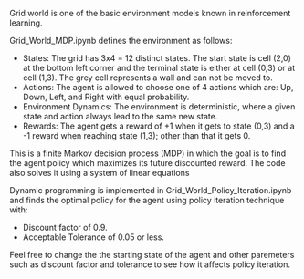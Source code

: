 Grid world is one of the basic environment models known in reinforcement learning.

Grid_World_MDP.ipynb defines the environment as follows:
- States: The grid has 3x4 = 12 distinct states. The start state is cell (2,0) at the bottom left corner and the terminal state is either at cell (0,3) or at cell (1,3). The grey cell represents a wall and can not be moved to.
- Actions: The agent is allowed to choose one of 4 actions which are: Up, Down, Left, and Right with equal probability.
- Environment Dynamics: The environment is deterministic, where a given state and action always lead to the same new state.
- Rewards: The agent gets a reward of +1 when it gets to state (0,3) and a -1 reward when reaching state (1,3); other than that it gets 0.

This is a finite Markov decision process (MDP) in which the goal is to find the agent policy which maximizes its future discounted reward. The code also solves it using a system of linear equations

Dynamic programming is implemented in Grid_World_Policy_Iteration.ipynb and finds the optimal policy for the agent using policy iteration technique with:
- Discount factor of 0.9.
- Acceptable Tolerance of 0.05 or less.

Feel free to change the the starting state of the agent and other paremeters such as discount factor and tolerance to see how it affects policy iteration.